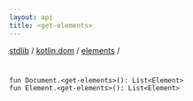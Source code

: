 ```yaml
---
layout: api
title: <get-elements>
---
```

[stdlib](../../index.html) / [kotlin.dom](../index.html) / [elements](index.html) / [<get-elements>](_get-elements_.html)

# <get-elements>

```
fun Document.<get-elements>(): List<Element>
fun Element.<get-elements>(): List<Element>
```
